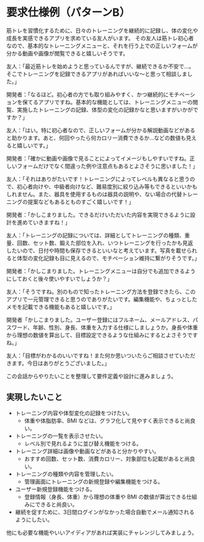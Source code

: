 # 要求仕様例（パターンB）

筋トレを習慣化するために、日々のトレーニングを継続的に記録し、体の変化や成長を実感できるアプリを求めている友人がいます。
その友人は筋トレ初心者なので、基本的なトレーニングメニューと、それを行う上での正しいフォームが分かる動画や画像が閲覧できると嬉しいそうです。

友人：「最近筋トレを始めようと思っているんですが、継続できるか不安で...。そこでトレーニングを記録できるアプリがあればいいな〜と思って相談しました。」

開発者：「なるほど。初心者の方でも取り組みやすく、かつ継続的にモチベーションを保てるアプリですね。基本的な機能としては、トレーニングメニューの閲覧、実施したトレーニングの記録、体型の変化の記録かなと思いますがいかがですか？」

友人：「はい。特に初心者なので、正しいフォームが分かる解説動画などがあると助かります。あと、何回やったら何カロリー消費できるか...などの数値も見えると嬉しいです。」

開発者：「確かに動画や画像で見ることによってイメージもしやすいですね。正しいフォームだけでなく間違った例や注意点もあるとよさそうに思いました！」

友人：「それはありがたいです！トレーニングによってレベルも異なると思うので、初心者向けや、中級者向けなど、難易度別に絞り込み等もできるといいかもしれません。また、器具を使用するものは器具の説明や、ない場合の代替トレーニングの提案などもあるとものすごく嬉しいです！」

開発者：「かしこまりました。できるだけいただいた内容を実現できるように設計を進めていきますね！」

友人：「トレーニングの記録については、詳細としてトレーニングの種類、重量、回数、セット数、鍛えた部位を入れ、いつトレーニングを行ったかも見返したいので、日付や時間も保存できるといいなと考えています。写真を載せられると体型の変化記録も目に見えるので、モチベーション維持に繋がりそうです。」

開発者：「かしこまりました。トレーニングメニューは自分でも追加できるようにしておくと後々使いやすいでしょうか？」

友人：「そうですね。別のもので知ったトレーニング方法を登録できたら、このアプリで一元管理できると思うのでありがたいです。編集機能や、ちょっとしたメモを記載できる機能もあると嬉しいです。」

開発者「かしこまりました。ユーザー登録にはフルネーム、メールアドレス、パスワード、年齢、性別、身長、体重を入力する仕様にしましょうか。身長や体重から理想の数値を算出して、目標設定できるような仕組みにするとよさそうですね。」

友人：「目標がわかるのいいですね！また何か思いついたらご相談させていただきます。今日はありがとうございました。」

この会話からやりたいことを整理して要件定義や設計に進みましょう。

## 実現したいこと

- トレーニング内容や体型変化の記録をつけたい。
  - 体重や体脂肪率、BMI などは、グラフ化して見やすく表示できると尚良い。
- トレーニングの一覧を表示させたい。
  - レベル別で見れるように並び替え機能をつける。
- トレーニング詳細は画像や動画などがあると分かりやすい。
  - おすすめ回数、セット数、消費カロリー、対象部位も記載があると尚良い。
- トレーニングの種類や内容を管理したい。
  - 管理画面にトレーニングの新規登録や編集機能をつける。
- ユーザー新規登録機能をつける。
  - 登録情報（身長、体重）から理想の体重や BMI の数値が算出できる仕組みにできると尚良い。
- 継続を促すために、3日間ログインがなかった場合自動でメール通知されるようにしたい。

他にも必要な機能やいいアイディアがあれば実装にチャレンジしてみましょう。
